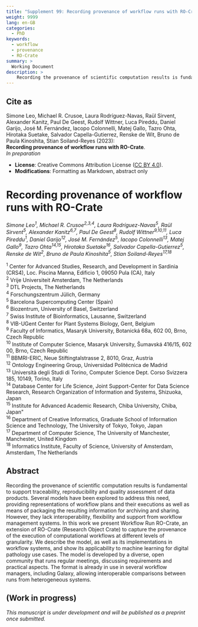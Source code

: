 ```yaml
---
title: "Supplement 99: Recording provenance of workflow runs with RO-Crate"
weight: 9999
lang: en-GB
categories:
  - PhD
keywords:
  - workflow
  - provenance
  - RO-Crate
summary: > 
  Working Document
description: > 
    Recording the provenance of scientific computation results is fundamental to support traceability, reproducibility and quality assessment of data products. Several models have been explored to address this need, providing representations of workflow plans and their executions as well as means of packaging the resulting information for archiving and sharing. However, they lack interoperability, flexibility and support from workflow management systems. In this work we present Workflow Run RO-Crate, an extension of RO-Crate (Research Object Crate) to capture the provenance of the execution of computational workflows at different levels of granularity. We describe the model, as well as its implementations in workflow systems, and show its applicability to machine learning for digital pathology use cases. The model is developed by a diverse, open community that runs regular meetings, discussing requirements and practical aspects. The format is already in use in several workflow managers, including Galaxy, allowing interoperable comparisons between runs from heterogeneous systems.
---
```


<h2>Cite as</h2>

Simone Leo, Michael R. Crusoe, Laura Rodríguez-Navas, Raül Sirvent, Alexander Kanitz, Paul De Geest, Rudolf Wittner, Luca Pireddu, Daniel Garijo, José M. Fernández, Iacopo Colonnelli, Matej Gallo, Tazro Ohta, Hirotaka Suetake, Salvador Capella-Gutierrez, Renske de Wit, Bruno de Paula Kinoshita, Stian Soiland-Reyes (2023):  
**Recording provenance of workflow runs with RO-Crate**.  
_In preparation_  

* **License**: Creative Commons Attribution License ([CC BY 4.0](https://spdx.org/licenses/CC-BY-4.0)). 
* **Modifications**: Formatting as Markdown, abstract only


# Recording provenance of workflow runs with RO-Crate

_Simone Leo<sup>1</sup>, Michael R. Crusoe<sup>2,3,4</sup>, Laura Rodríguez-Navas<sup>5</sup>, Raül Sirvent<sup>5</sup>, Alexander Kanitz<sup>6,7</sup>, Paul De Geest<sup>8</sup>, Rudolf Wittner<sup>9,10,11</sup>, Luca Pireddu<sup>1</sup>, Daniel Garijo<sup>12</sup>, José M. Fernández<sup>5</sup>, Iacopo Colonnelli<sup>13</sup>, Matej Gallo<sup>9</sup>, Tazro Ohta<sup>14,15</sup>, Hirotaka Suetake<sup>16</sup>, Salvador Capella-Gutierrez<sup>5</sup>, Renske de Wit<sup>2</sup>, Bruno de Paula Kinoshita<sup>5</sup>, Stian Soiland-Reyes<sup>17,18</sup>_

<div class="affiliations">

<sup>1</sup> Center for Advanced Studies, Research, and Development in Sardinia (CRS4), Loc. Piscina Manna, Edificio 1, 09050 Pula (CA), Italy\
<sup>2</sup> Vrije Universiteit Amsterdam, The Netherlands\
<sup>3</sup> DTL Projects, The Netherlands\
<sup>4</sup> Forschungszentrum Jülich, Germany\
<sup>5</sup> Barcelona Supercomputing Center (Spain)\
<sup>6</sup> Biozentrum, University of Basel, Switzerland\
<sup>7</sup> Swiss Institute of Bioinformatics, Lausanne, Switzerland\
<sup>8</sup> VIB-UGent Center for Plant Systems Biology, Gent, Belgium\
<sup>9</sup> Faculty of Informatics, Masaryk University, Botanická 68a, 602 00, Brno, Czech Republic\
<sup>10</sup> Institute of Computer Science, Masaryk University, Šumavská 416/15, 602 00, Brno, Czech Republic\
<sup>11</sup> BBMRI-ERIC, Neue Stiftingtalstrasse 2, 8010, Graz, Austria\
<sup>12</sup> Ontology Engineering Group, Universidad Politécnica de Madrid\
<sup>13</sup> Università degli Studi di Torino, Computer Science Dept. Corso Svizzera 185, 10149, Torino, Italy\
<sup>14</sup> Database Center for Life Science, Joint Support-Center for Data Science Research, Research Organization of Information and Systems, Shizuoka, Japan\
<sup>15</sup> Institute for Advanced Academic Research, Chiba University, Chiba, Japan"\
<sup>16</sup> Department of Creative Informatics, Graduate School of Information Science and Technology, The University of Tokyo, Tokyo, Japan\
<sup>17</sup> Department of Computer Science, The University of Manchester, Manchester, United Kingdom \
<sup>18</sup> Informatics Institute, Faculty of Science, University of Amsterdam, Amsterdam, The Netherlands

</div>



## Abstract

Recording the provenance of scientific computation results is fundamental to support traceability, reproducibility and quality assessment of data products. Several models have been explored to address this need, providing representations of workflow plans and their executions as well as means of packaging the resulting information for archiving and sharing. However, they lack interoperability, flexibility and support from workflow management systems. In this work we present Workflow Run RO-Crate, an extension of RO-Crate (Research Object Crate) to capture the provenance of the execution of computational workflows at different levels of granularity. We describe the model, as well as its implementations in workflow systems, and show its applicability to machine learning for digital pathology use cases. The model is developed by a diverse, open community that runs regular meetings, discussing requirements and practical aspects. The format is already in use in several workflow managers, including Galaxy, allowing interoperable comparisons between runs from heterogeneous systems.

## (Work in progress)

_This manuscript is under development and will be published as a preprint once submitted._

<!--

_The below is a snapshot as of 2023-08-03 from <https://docs.google.com/document/d/1rq22Vu_lmmRLkmnZivsKVdRidq4aoePs-l20gHFYpu0/edit>_.


## Introduction

A crucial part of scientific research is recording the provenance of its
outputs. The W3C PROV standard defines provenance as "a record that
describes the people, institutions, entities, and activities involved in
producing, influencing, or delivering a piece of data or a thing"
\[Moreau 2013\]. Provenance is instrumental to activities such as
traceability, reproducibility, accountability, and quality assessment
\[Herschel 2017\]. The constantly growing size and complexity of
scientific datasets and the analysis that is required to extract useful
information from them has made science increasingly dependent on
advanced automated processing techniques in order to get from
experimental data to final results \[Himanen 2019, Gauthier 2019,
Huntingford 2019\]. Consequently, a large part of the provenance
information for scientific outputs consists of descriptions of complex
computer-aided data processing steps.

In order to homogenise the collection and interchange of provenance
records, the W3C consortium proposed the PROV-O standard \[Lebo 2013\],
a machine-readable representation for provenance in the Web. PROV-O has
been widely extended for workflows, where provenance information is
collected in two main forms: prospective and retrospective \[Freire
2008\]. *Prospective provenance*, i.e. the execution plan, is
essentially the workflow itself: it includes a machine-readable
specification with the steps to perform and the data and software
dependencies to carry out a computation. *Retrospective provenance*
refers to what actually happened during an execution, i.e. what were the
values of the input parameters, which outputs were produced, which tools
were executed, how much time did the execution take, whether the
execution was successful or not, etc. Retrospective provenance can also
be represented at different levels of abstraction depending on available
computing resources, e.g. by the workflow execution becoming a single
activity which produces results, by specifying the individual execution
of each workflow step, or by going a step further and indicating how
each step is further divided into sub-processes when a workflow is
deployed in a cluster.

Different workflow systems have adopted and extended PROV to the
workflow domain \[Belhajjame 2013b, pegasus, Vistrails etc.\], in order
to ease the burden of provenance collection from tool developers to
workflow management systems (WMSs) \[Atkinson 2017\]. For example, \[REF
D-PROV, PROV-ONE, OPMW-PROV, P-Plan, additionals?\] propose alternate
representations of workflow plans and their respective executions,
taking into account the features of the workflow systems implementing
them (e.g., hierarchical representations, sub-processes, etc.). Other
data models like *wfprov* and *wfdesc* \[Belhajjame 2015\] go a step
further by considering not only the link between plans and executions,
but how to package everything as a Research Object \[Bechhofer 2013\] in
order to ease portability while keeping the context of a digital
experiment. However, while these data models address some workflow
provenance representation issues, they have two main limitations: first,
the extensions are not interoperable at lower levels of granularity, due
to different assumptions in workflow representation. second, they lack
support from state of the art workflow systems, which aim for more
lightweight representations.

These problems have been partially addressed by CWLProv \[Khan 2019\],
which represents the workflow enactment as ROs serialised according to
the BDBag approach \[Chard 2016\]. The resulting format is a folder
containing several data and metadata files \[Soiland-Reyes 2018\].
CWLProv also extends PROV with a representation of executed processes
(activities), their inputs and outputs (entities) and their executors
(agents), together with their Common Workflow Language specification
\[Crusoe 2022\], a standard workflow specification adopted by at least a
dozen different workflow systems
([[https://www.commonwl.org/implementations/]{.underline}](https://www.commonwl.org/implementations/)).
Although CWLProv includes a prospective provenance as a *plan* within
the PROV (based on the *wfdesc* model), this does not include tool
definitions or file formats. In order for CWLProv consumers to
reconstruct the full perspective for understanding the workflow, they
would also need to inspect the separate workflow definition in the
WMS\'s native language. Additionally, the CWLProv RO can include several
other BagIt metadata files and PROV serialisations conforming to
different formats, complicating its generation and consumption.
Moreover, CWLProv in practice records the details of all task executions
together with the intermediate data, requiring substantial support from
the WMS \[Soiland-Reyes 2022a\]. This approach, while appropriate for
workflow languages where the execution plan, including its distribution
among the various tasks, is well known in advance (such as CWL), can be
at odds with other systems where the execution is more dynamic,
depending on the verification of specific runtime conditions, such as
the size and distribution of the data (e.g., COMPSs \[Lordan 2014\]).
This makes the implementation of CWLProv challenging, as shown by the
fact that at the time of writing the format is supported only by cwltool
\[Amstutz 2023\]. Finally, being based on the PROV model, CWLProv is
highly focused on the interaction between agents, processes and related
entities, while support for contextual metadata (e.g., workflow authors)
is limited and stored in a separate manifest file.

RO-Crate \[Soiland-Reyes 2022a\] is a recent approach to packaging
research data together with their metadata extending Schema.org \[Guha
2015\], a popular vocabulary for describing resources on the Web. In its
simplest form, an RO-Crate is a directory structure that contains a
single JSON-LD metadata file at the top level. The metadata file
describes all entities stored in the RO-Crate as well as their
relationships; it is both machine-readable and human-readable. The
format is general enough to be able to describe any dataset, but can
also be made as specific as needed through the use of extensions called
*profiles*. At the same time, the broad set of types and properties from
Schema.org, complemented by a few additional terms from other
vocabularies, make the RO-Crate model capable of expressing a wide range
of contextual information that complements and enriches the core
information regulated by the profile. This might include, for instance,
the workflow authors and their affiliations, associated publications,
licensing information, related software, etc.

In this work, we present Workflow Run RO-Crate (WRROC), an extension of
RO-Crate for representing computational workflow provenance. Our
contributions are the following:

-   A collection of RO-Crate profiles to represent both the prospective
    > and the retrospective provenance of a computational workflow run
    > in a way that is machine-actionable, independent of the specific
    > workflow language or execution system, and including support for
    > rerunnability.

-   Implementations of the model in XX workflow systems.

-   A governance and sustainability environment to discuss extensions,
    > issues and new implementations for the proposed profiles, possible
    > thanks to the WRROC community.

To foster usability, the profiles are characterised by different levels
of detail, and the number of required items is kept to a minimum in
order to ease the implementation. This flexible approach increases the
model's adaptability to the diverse landscape of WMSs used in practice.
The base profile, in particular, is applicable to any kind of
computational process, not necessarily described in a formal workflow
language. We describe several current or planned implementations as well
as demonstrations of the profiles\' application to multiple use cases.

The rest of this paper is organised as follows: we first describe the
Workflow Run RO-Crate profiles; we then illustrate implementations and
usage examples; this is followed by a discussion and plans for future
work.


## The Workflow Run RO-Crate profiles

An RO-Crate profile is an extension of the base RO-Crate specification
that describes how to represent the entities and relationships that
appear in a specific domain or use case. An RO-Crate conforming to a
profile is not just machine-readable, but also actionable as a digital
object whose type is represented by the profile itself \[Soiland-Reyes
2022c\].

The Workflow Run RO-Crate profiles are the main outcome of the
activities of an open working group that includes workflow users and
developers, WMS users and developers, and researchers and software
engineers interested in workflow execution provenance and FAIR
approaches for data and software. As requirements were being defined, it
became apparent that one single profile would not have been sufficient
to cater for all possible usage scenarios. In particular, while some use
cases required a detailed description of all computations orchestrated
by the workflow, others were only concerned with a "black box"
representation of the workflow and its execution as a whole.
Additionally, some computations, while involving a data flow across
multiple applications, are executed without the aid of a WMS and thus
are not formally described in a standard workflow language. This led to
the development of three profiles: Process Run Crate
([[https://w3id.org/ro/wfrun/process/0.1]{.underline}](https://w3id.org/ro/wfrun/process/0.1))
\[Workflow Run RO-Crate working group 2023a\] to describe the execution
of one or more tools that contribute to a computation; Workflow Run
Crate
([[https://w3id.org/ro/wfrun/workflow/0.1]{.underline}](https://w3id.org/ro/wfrun/workflow/0.1))
\[Workflow Run RO-Crate working group 2023b\] to describe a computation
orchestrated by a predefined workflow; Provenance Run Crate
([[https://w3id.org/ro/wfrun/provenance/0.1]{.underline}](https://w3id.org/ro/wfrun/provenance/0.1))
\[Workflow Run RO-Crate working group 2023c\] to describe a workflow
computation including the internal details of individual step
executions.

In the rest of this section we describe each of the above profiles in
detail; we also highlight their synergy with a profile to reference
distributed provenance representations and briefly touch on an extension
focused on workflows that handle sensitive data. We use italics to
denote the types and properties used to describe entities and their
relationships: these are defined in the RO-Crate JSON-LD context
([[https://www.researchobject.org/ro-crate/1.1/context.jsonld]{.underline}](https://www.researchobject.org/ro-crate/1.1/context.jsonld)),
which is largely based on Schema.org.


### Process Run Crate

The Process Run Crate profile contains guidelines on describing the
execution of one or more software applications that contribute to the
same overall computation, but are not necessarily coordinated by a
top-level workflow or script. For instance, they could be executed
manually by a human agent, one after the other as intermediate datasets
become available.

Being the basis for all profiles in the WRROC collection, Process Run
Crate specifies how to describe the fundamental entities involved in a
computational run: a software application (represented by
*SoftwareApplication*, *SoftwareSourceCode* or *ComputationalWorkflow*
entities) and its execution (represented by a *CreateAction* entity),
with the latter linking to the former via the *instrument* property.
Other important properties of the *CreateAction* entity are *object*,
which links to the action\'s inputs, and *result*, which links to its
outputs. The time the execution started and ended can be provided,
respectively, via the *startTime* and *endTime* properties. The *Person*
or *Organization* entity that performed the action is referred to via
the *agent* property. Fig. \[process\_crate\_er\] shows the entities
used in Process Run Crate together with their relationships.

![](image1.png)

Fig. \[process\_crate\_er\]. Entity-Relationship diagram for Process Run
Crate. The central entity is the *CreateAction*, which represents the
execution of an application. It relates with the application itself via
*instrument*, with the entity that executed it via *agent* and with its
inputs and outputs via *object* and *result*, respectively.

Suppose a user called John Doe runs the "head" tool to extract the first
ten lines of an input file called lines.txt, storing the result in
another file called selection.txt. Then, the same user runs the "sort"
tool on selection.txt, storing the sorted output in a file called
sorted\_selection.txt. Fig. \[head\_sort\] contains a diagram of the two
actions and their relationships to the other entities involved. Note how
the actions are connected by the fact that the output of "Run Head" is
also the input of "Run Sort": they form an "implicit workflow", whose
steps have been executed manually rather than by a higher level software
tool.

![](image2.png)

Fig. \[head\_sort\]. Diagram of a simple "implicit workflow" where the
head and sort programs were run manually by a user. The executions are
connected by the fact that the file output by head was used as input for
sort. Such executions can be represented with Process Run Crate.

Process Run Crate extends the RO-Crate guidelines on representing
software used to create files with additional requirements and
conventions. This arrangement is typical of the RO-Crate approach, where
the base specification provides general recommendations to allow for
high flexibility, while profiles, being more concerned with the
representation of specific domains and machine actionability, provide
more detailed and structured definitions. Nevertheless, in order to be
broadly applicable, profiles also need to avoid the specification of too
many strict requirements, trying to strike a good trade-off between
flexibility and actionability. One of the implications of this approach
is that consumers need to code defensively, avoiding unwarranted
assumptions.

While an input or output parameter is usually a single file or
directory, some applications expect a "composite" dataset consisting of
multiple files and directories, which is treated as a single unit; this
happens, for instance, with some digital image formats where a single
image can be stored across multiple data and metadata files. The profile
specifies that such datasets should be represented by a *Collection*
entity linking to individual files and directories via the *hasPart*
property, and referencing the main part (if any) via the *mainEntity*
property. An example of such a dataset is discussed in the section on
the digital pathology use case in Section TODO. Some inputs (and, less
commonly, outputs), however, are not stored as files or directories, but
passed to the application (e.g., via a command line interface) as single
values of various types (e.g., a number or string). In this case, the
profile recommends a representation via *PropertyValue*.


### Workflow Run Crate

This profile combines Process Run Crate and Workflow RO-Crate
([[https://w3id.org/workflowhub/workflow-ro-crate/1.0]{.underline}](https://w3id.org/workflowhub/workflow-ro-crate/1.0))
to describe the execution of workflows -- i.e., high-level applications
that coordinate multiple tools and manage intermediate outputs in order
to produce the final results. Such workflows are typically written in a
special-purpose language, such as CWL or Snakemake
[\[3\]](https://paperpile.com/c/x29KEH/SBay), and run by one or more WMS
(e.g., StreamFlow [\[1\]](https://paperpile.com/c/x29KEH/T16q),
Galaxy[\[2\]](https://paperpile.com/c/x29KEH/XOXr)). Like in Process Run
Crate, the execution is described by a *CreateAction* that links to the
application via *instrument*, but in this case the application must be a
workflow, as prescribed by Workflow RO-Crate. More specifically,
Workflow RO-Crate states that the RO-Crate must contain a main workflow
typed as *File*, *SoftwareSourceCode* and *ComputationalWorkflow*. The
execution of the individual workflow steps, instead, is not represented:
that is left to the Provenance Run Crate profile.

The Workflow Run RO-Crate profile also contains recommendations on how
to represent the workflow\'s input and output parameters, based on the
Bioschemas \[Gray 2017\] ComputationalWorkflow profile
([[https://bioschemas.org/profiles/ComputationalWorkflow/1.0-RELEASE]{.underline}](https://bioschemas.org/profiles/ComputationalWorkflow/1.0-RELEASE))
(which, despite being part of Bioschemas, is not domain-specific). All
these elements are represented via the *FormalParameter* entity and are
referenced from the main workflow via the *input* and *output*
properties. While the entities referenced from *object* and *result* in
the *CreateAction* represent data entities and argument values that were
actually used in the workflow execution, the ones referenced from
*input* and *output* correspond to formal parameters, which acquire a
value when the workflow is run. In the profile, the relationship between
an actual value and the corresponding formal parameter is expressed
through the *exampleOfWork* property. For instance:

```json
{
    "@id": "#annotations",
    "@type": "FormalParameter",
    "additionalType": "File",
    "encodingFormat": "text/tab-separated-values",
    "valueRequired": "True",
    "name": "annotations"
},
{
    "@id": "final-annotations.tsv",
    "@type": "File",
    "contentSize": "14784",
    "exampleOfWork": {"@id": "#annotations"}
}
```

The derivation of Workflow Run Crate from Workflow RO-Crate makes
RO-Crates that conform to this profile compatible with the WorkflowHub
workflow registry \[Goble 2021\]. Thus, users of a WMS that implements
this profile (or Provenance Run Crate, which inherits it) are able to
register their workflows in WorkflowHub -- together with an execution
trace -- by simply running them and uploading the resulting RO-Crates.
Additionally, the inheritance mechanism allows to reuse the
specifications already developed for Workflow RO-Crate, which form part
of the guidelines on representing the prospective provenance.

Fig. \[workflow\_crate\_er\] shows the entities used in Workflow Run
Crate together with their relationships.

![](image3.png)

Fig. \[workflow\_crate\_er\]. Entity-Relationship diagram for Workflow
Run Crate. The main differences with Process Run Crate are the
representation of formal parameters and the fact that the application is
expected to be a workflow.



### Provenance Run Crate

The Provenance Run Crate profile extends Workflow Run Crate by adding
specifications on how to describe the internal details of the workflow
execution, including individual tool executions, intermediate outputs
and related parameters. Individual tool executions are represented by
additional *CreateAction* instances that refer to the tool itself via
*instrument* -- analogously to its use in Process Run Crate. The
workflow is required to refer to the tools it orchestrates through the
*hasPart* property, in line with recommendations from the Bioschemas
ComputationalWorkflow profile.

To represent the logical steps defined by the workflow, this profile
introduces the usage of *HowToStep* instances, which point to the
corresponding tools via the *workExample* property and are referenced
from the workflow via the *step* property; the execution of a step is
represented by a *ControlAction* pointing to the *HowToStep* via
*instrument* and to the *CreateAction* instance(s) that represent the
corresponding tool execution(s) via *object*. Note that a step execution
does not coincide with a tool execution: an example where this
distinction is apparent is when a step maps to multiple executions of
the same tool over a list of inputs (the \"scattering\" feature in CWL).

An RO-Crate following this profile can also represent the execution of
the WMS itself (e.g., cwltool, Nextflow \[Di Tommaso 2017\]) via
*OrganizeAction*, pointing to a representation of the WMS via
*instrument*, to the steps via *object* and to the workflow run via
*result*. The *object* attribute of the *OrganizeAction* can
additionally point to a configuration file containing a description of
the settings that affected the WMS\'s behaviour during the execution.

Fig. \[provenance\_crate\_er\] shows the various entities involved in
the representation of a workflow run via Provenance Run Crate together
with their relationships.

![](image4.png)

Fig. \[provenance\_crate\_er\]. Entity-Relationship diagram for
Provenance Run Crate. In addition to the workflow run, this profile
represents the execution of individual steps and their related tools.

This profile also includes specifications on how to describe connections
between parameters. Parameter connections -- a fundamental feature of
computational workflows -- describe (i) how tools take as input the
intermediate outputs generated by other tools and (ii) how
workflow-level parameters are mapped to tool-level parameters. For
instance, in the workflow pictured in Fig. \[revsort\], the output of
the *rev* step is used as one of the inputs for the *sorted* step.

![](image5.png)

Fig. \[revsort\]. Diagram of a simple workflow that reverses each line
of the input file and then sorts the resulting stream. The workflow
connects the output parameter of the "rev" tool to the input parameter
of the "sort" tool. Provenance Run Crate provides a formalism to
represent such connections.

A representation of parameter connections is particularly useful for
traceability, since it allows to document the inputs and tools on which
workflow outputs depend. However, the current RO-Crate context has no
suitable terms for the description of such relationships. This gap led
us to the development of a context extension through a dedicated
\"workflow-run\" namespace in ro-terms
([[https://github.com/ResearchObject/ro-terms]{.underline}](https://github.com/ResearchObject/ro-terms)).
The extension defines a new *ParameterConnection* type with
*sourceParameter* and *targetParameter* attributes that respectively map
to the source and target formal parameters, and a *connection* property
to link from the relevant step or workflow to the *ParameterConnection*
instances.

Provenance Run Crate is the profile that most closely matches the level
of detail provided by CWLProv, which extends W3C PROV. Table
\[rocrate\_prov\_mapping\] shows how the main entities and relationships
represented by Provenance Run Crate map to PROV constructs.

| W3C PROV                                | RO-Crate                                              |
| --------------------------------------- | ----------------------------------------------------- |
| *activity* (workflow/process execution) | *CreateAction*                                        |
| *agent* (WMS)                           | *OrganizeAction*                                      |
| *agent* -- *Person*                     | *Person*                                              |
| *agent* -- *Organization*               | *Organization*                                        |
| *agent* -- *SoftwareAgent*              | *SoftwareApplication*                                 |
| *entity* -- *Plan*                      | *ComputationalWorkflow*, *SoftwareApplication, HowTo* |
| *entity* (other)                        | *File*, *Dataset*, *PropertyValue*                    |
| *wasStartedBy*                          | *agent* and *startTime* on *CreateAction*             |
| *wasEndedBy*                            | *agent* and *endTime* on *CreateAction*               |
| *wasAssociatedWith*                     | *agent* and *instrument* on *CreateAction*            |
| *used*                                  | *object* on *CreateAction*                            |
| *wasGeneratedBy*                        | *result* on *CreateAction*                            |

Table \[rocrate\_prov\_mapping\]. Mapping between W3C PROV concepts and
their equivalents in Workflow Run RO-Crate.


### Synergy with the CPM RO-Crate profile

The Common Provenance Model (CPM) \[Wittner 2022\], an extension of the
W3C PROV model \[Moreau 2013\], is a recently developed provenance model
that enables the representation of distributed provenance. Distributed
provenance is created when an object involved in the research process,
either digital or physical (e.g., biological material), is exchanged
between organisations, so that each organisation can document only a
portion of the object's life cycle. Individual provenance components are
generated, stored, and managed individually by each organisation, and
are linked together in a *chain*. The CPM prescribes how to represent
such provenance, and how to enable its traversal and processing using a
common algorithm, independently from the type of object being described.
In addition, the CPM defines a notion of meta-provenance, which contains
metadata about the history of individual provenance components.

CPM RO-Crate
([[https://w3id.org/cpm/ro-crate]{.underline}](https://w3id.org/cpm/ro-crate))
is an RO-Crate profile that supports the identification of CPM-based
provenance and meta-provenance files within an RO-Crate, allowing to
pack data, metadata, and CPM-based provenance information together. An
RO-Crate generated according to the CPM-RO-Crate profile embeds parts of
the distributed provenance, which may be linked to the provenance of
precursors and successors of the packed data.

The CPM-RO-Crate profile synergises well with Process Run Crate, since
the former can add references to CPM-based provenance descriptions of
computational executions described with the latter, integrating them in
the distributed provenance. Since CPM-based provenance and
meta-provenance files are typically themselves produced by computations,
Process Run Crate allows to represent these along with the main
computations that produce the datasets being exchanged, providing the
full picture in a cohesive ensemble. An example of such an RO-Crate is
presented in section \[Process Run Crate and CPM RO-Crate\].


### Trusted Workflow Run Crate

The TRE-FX project
([[https://trefx.uk/]{.underline}](https://trefx.uk/)) has developed
*Trusted Workflow Run Crate*
([[https://w3id.org/trusted-wfrun-crate/0.3]{.underline}](https://w3id.org/trusted-wfrun-crate/0.3)),
a profile that extends the Workflow Run Crate profile for use in
*Trusted Research Environments* (TRE) to handle sensitive health data in
federated workflow execution across TREs in the UK following the Five
Safes Framework \[Desai et al 2016\].

In this scenario, a crate with a workflow run request references a
pre-approved workflow and project details for manual and automated
assessment according to the TRE's agreement policy for the sensitive
dataset.

The crate goes through multiple phases internal to the TRE, including
validation, sign-off, workflow execution and disclosure control. At this
stage the crate is also conforming to the Workflow Run Crate profile.
The final crate is then safe to be made public. This extension of
Workflow Run Crate documents and supports the human review process --
important for transparency on TRE data usage. TRE-FX is implementing
this profile using WfExS as the workflow execution backend.



## Implementations

Support for the Workflow Run RO-Crate profiles presented in this work
has been implemented in a number of systems, showing support from the
community and already demonstrating a degree of usability in practice.
In addition, software support for producing and consuming the profiles
is also provided by the runcrate \[Leo 2023a\] utility toolkit, which
also serves as a reference implementation. All these implementations are
described in the following subsections.


### Runcrate

Runcrate is a generic Workflow Run RO-Crate toolkit. It consists of a
Python package with a nested command line interface, providing a
straightforward path to integration in Python software and other
workflows. The runcrate toolkit includes functionality to convert
CWLProv ROs to RO-Crates conforming to the Provenance Run Crate profile
(*runcrate convert*), effectively providing an indirect implementation
of the format for cwltool. Indeed, the CWLProv model provided a basis
for the Provenance Run Crate profile, and the implementation of a
conversion tool in runcrate at times drove the improvement and extension
of the profile as new requirements or gaps in the old designs emerged.
Runcrate converts both the retrospective provenance part of the CWLProv
RO (the RDF graph of the workflow\'s execution) and the prospective
provenance part (the CWL files, including the workflow itself). Both
parts are thus converted into a single, workflow language-agnostic
metadata resource.

Another functionality offered by the runcrate package is a sample
consumer that reports on the various executions described in an input
RO-Crate, listing their starting and ending times, the values of the
various parameters, etc. This tool (*runcrate report*) demonstrates how
the provenance profiles presented in this work enable comparison of runs
interoperably across different workflow languages or different
implementations of the same language.

We also added a *run* subcommand to re-execute the computation described
by an input Workflow Run Crate or Provenance Run Crate where CWL was
used as a workflow language. It works by mapping the RO-Crate
description of input parameters and their values (the workflow's *input*
and the action's *object*) to the format expected by CWL, which is then
used to relaunch the workflow on the input data. This functionality
shows the ability of the profiles to support reproducibility, and was
used to successfully re-execute the digital pathology annotation
workflow described in the examples section. Of course, achieving a full
re-execution in the general case may not always be possible:
reproducibility is supported by the profiles, but also benefits from the
characteristics of the workflow language (which should provide a clear
formalism to map input items to their corresponding parameter slots) and
from cooperation on the part of the workflow's author, who can help
considerably by containerizing the environment required by each step and
providing the relevant annotations (and this, of course, must in turn be
allowed by the workflow language).

We performed a qualitative analysis of runcrate's *convert* mode, in
which we evaluated how the generated RO-Crates preserve the metadata
contained in the CWLProv ROs from which they are derived. For this
analysis, we followed the same approach as for an earlier evaluation of
CWLProv \[De Wit 2022\]. In summary, the analysis of CWLProv was based
on a taxonomy of provenance, which we derived from example use cases of
ROs associated with a real-life bioinformatics workflow. In this
qualitative analysis, we distinguished three levels of representation:
firstly, in RDF; secondly, in a structured, but CWL-specific document;
and finally, in an unstructured, non-machine-accessible format. From
this earlier analysis, we concluded that the CWLProv RDF representation
of the workflow runs was relatively sparse, even though much of the
provenance metadata was contained in CWL-specific documents, such as the
packed workflow and input parameter file.

In our analysis of runcrate, we compared the CWLProv RDF provenance
graph with the RO-Crate metadata file. Because runcrate only generates
RO-Crates *after* workflow execution, we only considered components that
in CWLProv were at least partially represented in structured format
(CWL-specific or RDF), and analyzed their presence in RDF in RO-Crate
(the packed CWL workflow is identical between CWLProv and RO-Crate).

The results of the analysis are summarised in Table \[analysis\_table\].
Overall, most of the information contained in CWLProv RDF is transferred
to the RO-Crate metadata. In addition, the representation of some
categories of metadata has improved, notably Workflow parameters (WF2),
which were insufficiently described in CWLProv RDF but defined with type
and format in RO-Crate. Moreover, the format of input files (D2), which
was absent in CWLProv RDF, is represented in RO-Crate. One aspect in
which RO-Crate RDF is sparser than CWLProv is computational environment
(T5): whereas in CWLProv names of container images were preserved
(ENV3), this information is not carried over to the RO-Crate metadata
file in the current runcrate version, as the representation of container
images in the profiles is under discussion. It should be noted, however,
that reproducibility is still supported by the presence of container
image information in the CWL workflow file included in the RO-Crate.

In conclusion, our analysis shows that runcrate preserves most
provenance metadata previously shown to be relevant in realistic RO use
case scenarios. The full results of the analysis can be found at
https://github.com/RenskeW/runcrate-analysis.

*\[analysis\_table\]: Summarised results of our qualitative analysis of
runcrate. We compared RO-Crates with the CWLProv ROs from which they
were generated. The analysis was based on a provenance taxonomy
reflecting relevant provenance metadata based on realistic use cases for
ROs associated with a real-life bioinformatics workflow. We only
considered provenance metadata which was already represented in CWLProv
RDF or CWL-specific documents (packed.cwl, primary-job.json, and
primary-output.json). Since packed.cwl is also included in RO-Crate, we
only considered how the metadata was represented in
ro-crate-metadata.json. p = partially represented, f = fully
represented. \* = missing or unstructured representation in CWLProv.*

| Type | Subtype                           | Name                       | CWL-specific | CWLProv RDF | RO-Crate RDF |
| ---- | --------------------------------- | -------------------------- | ------------ | ----------- | ------------ |
| T1   | SC1                               | Workflow design            | f            |             |              |
| SC2  | Entity annotations                | p                          |              |             |              |
| SC3  | Workflow execution annotations \* |                            |              |             |              |
| T2   | D1                                | Data identification        | p            |             |              |
| D2   | File characteristics              | p                          | p            | p           |              |
| D3   | Data access                       | p                          |              |             |              |
| D4   | Parameter mapping                 | f                          | f            | f           |              |
| T3   | SW1                               | Software identification    | p            |             |              |
| SW2  | Software documentation            | p                          |              |             |              |
| SW3  | Software access                   | p                          |              |             |              |
| T4   | WF1                               | Workflow software metadata | f            | p           | p            |
| WF2  | Workflow parameters               | f                          | p            | p           |              |
| WF3  | Workflow requirements             | f                          |              |             |              |
| T5   | ENV1                              | Software environment \*    |              |             |              |
| ENV2 | Hardware environment \*           |                            |              |             |              |
| ENV3 | Container image                   | p                          | p            |             |              |
| T6   | EX1                               | Execution timestamps       | f            | f           |              |
| EX2  | Consumed resources \*             |                            |              |             |              |
| EX3  | Workflow engine                   | p                          | f            |             |              |
| EX4  | Human agent                       | f                          | f            |             |              |

### Galaxy

The Galaxy project \[Jalili 2020\] provides a WMS with data management
functionalities as a multi-user platform, aiming to make computational
biology more accessible to research scientists that do not have computer
programming or systems administration experience. Galaxy's most
prominent features include: a collection of 7500+ integrated tools
([[https://galaxyproject.org/toolshed/]{.underline}](https://galaxyproject.org/toolshed/));
a web interface that allows the execution and definition of workflows
using the integrated tools; a network of dedicated (public) Galaxy
instances.

The export of workflow execution provenance data as Workflow Run Crates
has been added in Galaxy's 23.0 release. This feature provides a more
interoperable alternative to the basic export of Galaxy workflow
*invocations*: the workflow definition; a set of serialisations of the
invocation-related metadata in Galaxy native, json-formatted files; and
the input and output data files. This is achieved by extracting
provenance from Galaxy entities related to the workflow run, along with
associated metadata, converting them to RO-Crate metadata using the
ro-crate-py library \[De Geest 2022\]; by describing all files contained
in the basic invocation export within the RO-crate metadata; and finally
by making the Workflow Run Crate available for export to the user
through Galaxy's web interface and API.

We extract the prospective provenance contained in Galaxy's YAML-based
gxformat2
([[https://galaxyproject.github.io/gxformat2/v19\_09.html]{.underline}](https://galaxyproject.github.io/gxformat2/v19_09.html))
workflow definition, which includes details of the analysis pipeline
such as the graph of tools that need to be executed, and metadata about
the data types required. The retrospective provenance -- i.e., the
details of the executed workflow such as the inputs, outputs, parameter
values used -- is extracted from Galaxy's data model
([[https://docs.galaxyproject.org/en/master/lib/galaxy.model.html]{.underline}](https://docs.galaxyproject.org/en/master/lib/galaxy.model.html)),
which is not directly accessible to users in the context of a public
Galaxy server. All of this provenance information is then mapped to
RO-Crate metadata, including some Galaxy-specific data entities such as
dataset collections. An exemplary exported Galaxy Workflow Run Crate is
made available on Zenodo \[De Geest 2023\].

In practice, a user would take the following steps to obtain a Workflow
Run Crate from a Galaxy instance: 1) create or download a Galaxy
workflow definition (e.g.: from WorkflowHub) and import it in a Galaxy
instance, or create a workflow through the Galaxy GUI directly; 2)
execute the workflow, providing the required inputs; 3) after the
workflow has run successfully, the corresponding RO-Crate will be
available for export from the Workflow Invocations list.

Future work includes adding metadata detailing each step of the workflow
run to conform to the Provenance Run Crate profile; developing and/or
integrating RO-Crate more deeply with import and export of Galaxy
histories through the implementation of a profile; further developing
features to allow for user-guided import of RO-Crates as Galaxy
datasets, histories and workflows.

### COMPSs

COMPSs \[Lordan 2014\] is a task-based programming model that allows
users to transform a sequential application into a parallel one by
simply annotating some of its methods, thus making it efficient to
exploit the resources available (either distributed or in a cluster).
When a COMPSs application is executed, a corresponding workflow
describing the application's tasks and their data dependencies is
dynamically generated and used by the COMPSs runtime to orchestrate the
execution of the application in the infrastructure. As a WMS, COMPSs
stands out for its many advanced features that enable applications to
achieve fine-grained high efficiency in HPC systems, such as the ability
to exploit underlying parallelisation frameworks (i.e. MPI, OpenMP),
compilers (e.g. NUMBA), failure management, task grouping, and more.

Provenance recording for COMPSs workflows has been explored in previous
work \[Sirvent 2022\], where the Workflow RO-Crate profile was adopted
in the implementation of a very lightweight approach to document
provenance while avoiding the introduction of any significant run time
performance overheads. However, because of the dynamic nature of COMPSs
workflows, the Workflow Run Crate profile is better suited to represent
them, since the workflow is created when the application is executed
and, thus, a prior static workflow definition does not exist before that
moment. Due to this limitation, the workflow entity in the metadata file
references the entry point application run by COMPSs, and formal
parameters are not listed (note that listing them is not required by the
profile) because inputs and outputs (both for each task and the whole
workflow) are determined at runtime. Following the same lightweight
approach mentioned above, COMPSs is able to export provenance data with
a post-processing operation that can be triggered at any moment after
the application has finished. The RO-Crate generation post-process uses
information recorded by the runtime to detect and automatically add
metadata of any input or output data assets used by the workflow.

Implementing Workflow Run Crate support in COMPSs required particular
attention to some aspects. For instance, the generation of a unique id
for the *CreateAction* representing the workflow run, combining hostname
and queuing system job id for supercomputer executions, and using
generated UUIDs for distributed environments, to add as much as
information available from the run while ensuring the id is unique. In
the *CreateAction*, the *description* term includes system information,
as well as relevant environment variables that provide details on the
execution environment (e.g., node list, CPUs per node). Finally, a
reference to the system's monitoring tool (when available) is also
included in the *subjectOf* clause, where authorised users can see
detailed profiling of the corresponding job execution, as provided by
MareNostrum IV supercomputer
([[https://bsc.es/supportkc/docs/MareNostrum4/intro/]{.underline}](https://bsc.es/supportkc/docs/MareNostrum4/intro/)).

To showcase the COMPSs adoption of the Workflow Run Crate profile, we
provide as an example the execution of the BackTrackBB \[Poiata 2016\]
application in the MareNostrum IV supercomputer. BackTrackBB targets the
detection and location of seismic sources using the statistical
coherence of the wave field recorded by seismic networks and antennas.
The resulting RO-Crate \[Poiata 2023\] complies with the Workflow Run
Crate profile, and includes the application source files, a diagram of
the workflow's graph, application profiling and input and output files.

The implementation of provenance recording following Workflow Run Crate
has been fully integrated in the COMPSs runtime, and is available since
release 3.2 (May 2023).

### StreamFlow

The StreamFlow framework \[Colonnelli 2020\] is a container-native WMS
based on the CWL standard. It has been designed around two primary
principles: first, it allows the execution of tasks in multi-container
environments, supporting the concurrent execution of communicating tasks
in a multi-agent ecosystem; second, it relaxes the requirement of a
single shared data space, allowing for hybrid workflow executions on top
of multi-cloud, hybrid cloud/HPC, and federated infrastructures.
StreamFlow orchestrates hybrid workflows by combining a *workflow
description* (e.g., a CWL workflow description and a set of input
values) with one or more *deployment descriptions* -- i.e.
representations of the execution environments in terms of
infrastructure-as-code (e.g., Docker Compose files, HPC batch scripts,
and Helm charts). A streamflow.yml file -- the entry point of each
StreamFlow execution -- binds each workflow step with the set of most
suitable execution environments. At execution time, StreamFlow
automatically takes care of all the secondary aspects, like scheduling,
checkpointing, fault tolerance, and data movements.

StreamFlow stores provenance data in a proprietary format into a
persistent pluggable database (using sqlite3 as the default choice).
After a CWL workflow execution completes, users can generate an RO-Crate
through the streamflow prov \<workflow\_name\> command, which extracts
the provenance data stored in the database for one or more workflow
executions and converts it to an RO-Crate archive that is fully
compliant with the Provenance Run Crate Profile, including the details
of each task run by the WMS. The StreamFlow configuration and a
description of the hybrid execution environment are preserved by
directly including the streamflow.yml file into the generated archive.
Support for the format has been integrated into the main development
branch and will be included in release 0.2.0.

### WfExS

WfExS-backend
([[https://github.com/inab/WfExS-backend]{.underline}](https://github.com/inab/WfExS-backend))
is a FAIR workflow execution service that aims to address some of the
difficulties found in analysing sensitive data in a secure manner. The
WfExS-backend delegates the actual workflow execution to a specific
workflow manager (e.g., Nextflow or cwltool). WfExS-backend fetches and
materialises all the elements needed to run a workflow -- i.e. the
workflow itself, the WMS, the required software containers and the
inputs. Of note, the orchestrator can consume RO-Crates from WorkflowHub
to import workflows to be executed.

Support has been added to the WfExS-backend to export provenance data as
RO-Crates following the Workflow Run Crate profile, which has proven to
be a mechanism suitable to semantically describe digital objects in a
way that simplifies embedding key details involved in analysis
reproducibility and replicability.

The WfExS-backend records details relevant to the prospective provenance
when a workflow is prepared for execution, such as the public URIs used
to fetch input data and workflows, fingerprints, and metadata derived
from workflow files, container images and input files. WfExS-backend has
explicit commands to generate both prospective and retrospective
provenance RO-Crates. If a workflow is executed more than once in the
very same staged directory, run details from all the executions are
represented in the retrospective provenance RO-Crate. Future
developments will also add support for embedding URIs of output results
that have been published to a suitable repository(like Zenodo DOIs, for
instance).

### Sapporo

Sapporo \[Suetake 2022a\] is an implementation of the Workflow Execution
Service (WES) API specification. WES is a standard proposed by the
Global Alliance for Genomics and Health (GA4GH) for cloud-based data
analysis platforms that receive requests to execute workflows. Sapporo
supports the execution of several workflow types, including cwltool,
toil, and StreamFlow. Sapporo includes features specifically tailored to
bioinformatics applications, including the calculation of feature
statistics from specific types of outputs generated by workflow runs.
For example, the system calculates the mapping rate of DNA sequence
alignments from BAM format files. To describe the feature values,
Sapporo uses the Workflow Run Crate profile extended with additional RO
terms to represent these biological features.

Further, the Tonkaz companion command line software has integrated
functionality to compare Run Crates generated by Sapporo to measure the
reproducibility of the workflow outputs \[Suetake 2022b\]. Developers
can use this unique feature to build a CI/CD platform for their
workflows to ensure that changes to the product do not produce an
unexpected result. Workflow users can also use this feature to verify
the results from the same workflow deployed in different environments.

While Sapporo supports Workflow Run Crate, since WES is a WMS wrapper,
it embeds the information in the files passed by the WES request to
record the provenance of execution rather than using the actual workflow
parameters meant for the wrapped WMS. Therefore, the representation of
inputs and output in the RO-Crate generated by Sapporo reflects the
layout of WES implementations, rather than that of a specific WMS.

### Autosubmit

Autosubmit \[Manubens-Gil 2016\] is an open source lightweight workflow
manager and meta-scheduler created in 2011 for use in climate research
to configure and run scientific experiments. It supports scheduling jobs
via SSH to Slurm, PBS and other remote batch servers used in HPC.

The "archive" feature was added in Autosubmit 3.1.0, released in 2015.
This feature archives the experiment directory and all its contents into
a ZIP file, which can be used later to access the provenance data or to
execute the Autosubmit experiment again. Even though the data in the ZIP
file includes prospective provenance and retrospective provenance, it
contains no structure, and users have no way to tell which is which from
just looking at the ZIP file and its contents.

Recent releases of Autosubmit 4 include an updated YAML configuration
management system that allows users to combine multiple YAML files into
a single unified configuration file. While this gave users flexibility,
it also increased the complexity to track the configuration changes and
to relate these to the provenance data.

Another feature added in Autosubmit 4 was the option to use only the
experiment manager features of Autosubmit, delegating the workflow
execution to a different backend workflow engine, like ecFlow \[Bahra
2011\], Cylc \[Oliver 2023\], or a CWL runner.

In order to give users a more structured way to archive provenance,
which includes the complete experiment configuration and the parameters
used to generate the unified experiment configuration, and also to allow
interoperability between workflow managers, the archive feature received
a new flag to generate Workflow Run RO-Crates instead of plain ZIP
files.

The prospective provenance data is extracted from the Autosubmit
experiment configuration. This includes the multiple YAML files, and the
unified YAML configuration, as well as the parameters used to preprocess
each file --- preprocessing replaces placeholders in script templates
with values from the experiment configuration. The retrospective
provenance data is included with the RO-Crate archive and includes logs
and other traces produced by the experiment workflow. Both prospective
and retrospective provenance data are included in the final RO-Crate
JSON-LD metadata file.

As one of the most recent implementations, much of the code added in
Autosubmit 4 for RO-Crates was adapted from existing implementations
like COMPSs and StreamFlow. ro-crate-py \[De Geest 2022\] was used for
the heavy lifting work of creating the RO-Crate archive in Python, and
adding information for the JSON-LD metadata.

The main challenges for adopting RO-Crate in Autosubmit were
incorporating Autosubmit's "Project" feature, and the lack of validation
tools and of documentation and examples on how to use the standard with
*coarse-grained* workflow management systems (as described in \[Goble
2020\]) that do not track inputs and outputs, which is the case of
Autosubmit --- as well as Cylc and ecFlow.

A Project in Autosubmit is an abstract concept that has a type and a
location. The type can be Git, Subversion, or Local. For each type the
location represents the URL of a code repository, or a directory on a
workstation or HPC file system used to copy the Project and its template
scripts (written in Shell, R, or Python) and any other files (input data
for a model, extra configuration files, binaries, etc.). The workflows
in Autosubmit have tasks with dependencies to other tasks, and each of
these tasks execute one of these template scripts. The RO-Crate archive
generated by Autosubmit includes only the project type and location, and
not the complete Project. This means users have the provenance of the
Project, but only those with the correct permissions can access it (this
is important since many applications run with Autosubmit can not be
publicly shared without consent).

Validation tools for RO-Crate archives are still under development, and
while there is a community-based review process to help and guide new
implementations, a tool that others can use as code is written will
contribute to a more agile development.

After working with the RO-Crate community on these issues, the
Autosubmit team adopted a mixed approach where Autosubmit initialises
the JSON-LD metadata from its configuration and local trace files, and
the user is responsible for providing a partial JSON-LD metadata object
in the Autosubmit YAML configuration. A pull request was created to
ro-crate-py to allow the RO-Crate JSON-LD metadata to be patched by
these partial JSON-LD metadata objects.

This way, users are able to provide the missing information from the
Autosubmit configuration model, like licence, authors, inputs, outputs,
formal parameters, and more. And by modifying ro-crate-py, future
implementers of RO-Crate that have a similar workflow configuration as
Autosubmit should be able to re-use it, while also using COMPSs,
StreamFlow, Autosubmit, and other implementations as reference.

A workflow was created using an example Autosubmit Project \[Kinoshita
2023\] designed using UFZ's mHM (mesoscale Hydrological Model)
\[Samaniego 2010\]\[Kumar 2013\] to validate the RO-Crate produced by
Autosubmit.


## Exemplary Use Cases

We evaluate our proposed format on two exemplary use cases, which are
similar in terms of application domain -- machine learning-aided tumour
detection in human prostate images -- but quite different in the way
computations are executed and provenance is represented: in the first,
the analysis is conducted by means of a CWL workflow and the outcome is
represented with Provenance Run Crate; in the second, a combination of
Process Run Crate and CPM RO-Crate is used to represent a sequence of
computations linked to their corresponding CPM provenance information.

### Provenance Run Crate for Digital Pathology

We present a use case that demonstrates the effectiveness of Provenance
Run Crate at recording provenance data in the context of digital
pathology. More specifically, we demonstrate the generation of RO-Crates
to save provenance data associated with the computational annotation of
magnified prostate tissue areas and cancer subregions using deep
learning models \[Del Rio 2022\]. The image annotation process is
implemented in a CWL workflow consisting of three steps, each executing
inference on an image using a deep learning model: inference of a
low-resolution tissue mask to select areas for further processing;
high-resolution tissue inference on areas identified in the previous
step to refine borders; high-resolution cancer identification on areas
identified in the first step. The two tissue inference steps run the
same tool, but set different values for the parameter that controls the
magnification level. The workflow is integrated in the CRS4 Digital
Pathology Platform
([[https://github.com/crs4/DigitalPathologyPlatform]{.underline}](https://github.com/crs4/DigitalPathologyPlatform)),
a web-based platform to support clinical studies involving the
examination and/or the annotation of digital pathology images.

Using the same exemplary workflow, we implemented provenance recording
on two different execution platforms. In the first case, the workflow
was executed with the StreamFlow WMS, for which the Provenance Run Crate
implementation is discussed in Section XXX. In the second case, we
executed the CWL workflow with cwltool and converted the resulting
CWLProv RO to a Provenance Run Crate with the runcrate tool (see Section
XXX).

The RO-Crates obtained in the two cases \[Colonnelli 2023, Leo 2023b\]
are very similar to each other, differing only in a few details: for
instance, \[Colonnelli 2023\] includes the StreamFlow configuration file
and has separate files for the workflow and the two tools, while \[Leo
2023b\] has the workflow and the tools stored in a single file (CWL\'s
\"packed\" format). Apart from these minor differences, the description
of the computation is essentially the same. Four actions are
represented: the workflow itself, the two executions of the tissue
extraction tool and the execution of the tumour classification tool.
Each action is linked to the corresponding workflow or tool via the
*instrument* property, and its starting and ending time are recorded;
for each action, input and output slots are referenced by the workflow,
while the corresponding values are referenced by the action itself. The
data entities and *PropertyValue* instances corresponding to the input
and output values link to the corresponding parameter slots via the
*exampleOfWork* property, providing information on the values taken by
the parameters. Listing \[ml\_pipeline\_streamflow\_report\] shows the
output of the *runcrate report* command for the StreamFlow RO-Crate.

```yaml
action: #30a65cba-1b75-47dc-ad47-1d33819cf156
  instrument: predictions.cwl (['SoftwareSourceCode', 'ComputationalWorkflow', 'HowTo', 'File'])
  started: 2023-05-09T05:10:53.937305+00:00
  ended: 2023-05-09T05:11:07.521396+00:00
  inputs:
    #af0253d688f3409a2c6d24bf6b35df7c4e271292 <- predictions.cwl#slide
    tissue_low <- predictions.cwl#tissue-low-label
    9 <- predictions.cwl#tissue-low-level
    tissue_low>0.9 <- predictions.cwl#tissue-high-filter
    tissue_high <- predictions.cwl#tissue-high-label
    4 <- predictions.cwl#tissue-high-level
    tissue_low>0.99 <- predictions.cwl#tumor-filter
    tumor <- predictions.cwl#tumor-label
    1 <- predictions.cwl#tumor-level
  outputs:
    06133ec5f8973ec3cc5281e5df56421c3228c221 <- predictions.cwl#tissue
    4fd6110ee3c544182027f82ffe84b5ae7db5fb81 <- predictions.cwl#tumor

action: #457c80d0-75e8-46d6-bada-b3fe82ea0ef1
  step: predictions.cwl#extract-tissue-low
  instrument: extract_tissue.cwl (['SoftwareApplication', 'File'])
  started: 2023-05-09T05:10:55.236742+00:00
  ended: 2023-05-09T05:10:55.910025+00:00
  inputs:
    tissue_low <- extract_tissue.cwl#label
    9 <- extract_tissue.cwl#level
    #af0253d688f3409a2c6d24bf6b35df7c4e271292 <- extract_tissue.cwl#src
  outputs:
    6b15de40dd0ee3234062d0f261c77575a60de0f2 <- extract_tissue.cwl#tissue

action: #d09a8355-1a14-4ea4-b00b-122e010e5cc9
  step: predictions.cwl#extract-tissue-high
  instrument: extract_tissue.cwl (['SoftwareApplication', 'File'])
  started: 2023-05-09T05:10:58.417760+00:00
  ended: 2023-05-09T05:11:03.153912+00:00
  inputs:
    tissue_low>0.9 <- extract_tissue.cwl#filter
    6b15de40dd0ee3234062d0f261c77575a60de0f2 <- extract_tissue.cwl#filter_slide
    tissue_high <- extract_tissue.cwl#label
    4 <- extract_tissue.cwl#level
    #af0253d688f3409a2c6d24bf6b35df7c4e271292 <- extract_tissue.cwl#src
  outputs:
    06133ec5f8973ec3cc5281e5df56421c3228c221 <- extract_tissue.cwl#tissue

action: #ae2163a8-1a2a-4d78-9c81-caad76a72e47
  step: predictions.cwl#classify-tumor
  instrument: classify_tumor.cwl (['SoftwareApplication', 'File'])
  started: 2023-05-09T05:10:58.420654+00:00
  ended: 2023-05-09T05:11:06.708344+00:00
  inputs:
    tissue_low>0.99 <- classify_tumor.cwl#filter
    6b15de40dd0ee3234062d0f261c77575a60de0f2 <- classify_tumor.cwl#filter_slide
    tumor <- classify_tumor.cwl#label
    1 <- classify_tumor.cwl#level
    #af0253d688f3409a2c6d24bf6b35df7c4e271292 <- classify_tumor.cwl#src
  outputs:
    4fd6110ee3c544182027f82ffe84b5ae7db5fb81 <- classify_tumor.cwl#tumor
```


\[ml\_pipeline\_streamflow\_report\]

The *exampleOfWork* link between input / output values and parameter
slots is used by *runcrate run* to reconstruct the CWL input parameters
document needed to rerun the computation. The *alternateName* property,
which records the original name (i.e., at the time the computation was
run) of data entities, is also crucial for reproducibility in this case:
both StreamFlow and CWLProv, to avoid clashes, record input and output
files and directories using their SHA1 checksum as their names; this
particular workflow, however, expects the input dataset to be in the
MIRAX
([[https://openslide.org/formats/mirax/]{.underline}](https://openslide.org/formats/mirax/))
format, where the \"main\" file taken as an input parameter by the
processing application must be accompanied by a directory in the same
location with the same name apart from the extension. The runcrate tool
uses the *alternateName* to rename the input dataset as required, so
that the expected pattern can be picked up by the workflow during the
re-execution.

Thanks to the fact that both RO-Crates were generated following the best
practices to support reproducibility mentioned in the profiles, we were
able to re-execute both computations with the runcrate tool. This was
also made possible, however, by the inclusion of the information on
which container images to use for each tool in the CWL workflow.
Overall, this shows how reproducibility is a hard-to-achieve goal that
can only be supported, but not ensured, by the profiles, since it also
depends on factors like the characteristics of the computation, the
choice of workflow language and whether best practices such as
containerization are followed.

Interestingly, this use case highlighted the need to add specifications
on how to represent multi-file datasets as described in Sec. \[Workflow
Run ROC :: Process Run Crate\]. In the MIRAX format, in fact, the
\"main\" file must be accompanied by a directory in the same location
containing additional files with a specific structure.

### Process Run Crate and CPM RO-Crate for cancer detection

This section presents an RO-Crate created to describe an execution of a
computational pipeline that trains AI models to detect the presence of
carcinoma cells in high-resolution digital images of magnified human
prostate tissue. The pipeline consists of three main computational
steps: a preprocessing step that splits input images into small patches
and divides them into a training and a testing set; a training step that
trains the model to recognize the presence of carcinoma cells in the
images; an evaluation step that measures the accuracy of the trained
model on the testing set.

In addition to the pipeline steps, the RO-Crate describes additional
computations related to the generation of the CPM provenance and
meta-provenance files. All computations are described according to the
Process Run Crate profile, while the CPM files are referenced according
to the CPM RO-Crate profile (see Sec. \[Synergy with other profiles: CPM
RO-Crate\]). Also represented via Process Run Crate are: the input
dataset; the results of the pipeline execution; the scripts that
implement the pipeline; the log files generated by the scripts; a script
that converts the logs into the CPM files. This allowed to describe all
involved elements as a single aggregate, with entities and their
relationships represented according to the RO-Crate model. The RO-Crate
discussed here is available from Zenodo \[Wittner 2023\].

The CPM files complement the RO-Crate with internal details about the
pipeline execution, such as how the input dataset was split into
training and testing sets, or detailed information about each training
iteration of the AI model. For instance, the entity
ns\_training:modelIter2 present in the ns\_training:bundle\_training
bundle represents a checkpoint of the AI model after the second training
iteration. The entity's attributes contain paths to the respective model
stored as a file. The entity is related to the respective training
iteration activity ns\_training:trainIter1, which contains the iteration
parameters represented as an attribute list. In addition, the CPM
generally provides means to link the input dataset provenance to the
provenance of its precursors -- human prostate tissues and biological
samples the tissues were derived from; this is not included in the
example because we used a publicly available input database for which
provenance of the precursors was not available. However, the linking
mechanism for provenance precursors is exactly the same as between the
bundles for the AI pipeline parts. While the RO-Crate is focused on the
execution of the pipeline, the provenance included in the CPM files
intends to be interlinked with provenance of the precursors or
successors, providing means to traverse the whole provenance chain. As a
result, combining the CPM and RO-Crate enables the lookup of research
artefacts related to the computation across heterogeneous organisations
using the underlying provenance chain.



## Discussion

Explain why our approach is filling the gaps we detected in the intro +
related work. Also, why is this effort beneficial

1\. Comparison across wf systems. Now it's possible, before it was more
difficult because each wf system had their own PROV implementation

2\. Wht makes WRROC different: growing ecosystem; semantic, mostly
agnostic description of the involved datasets and provenance, ... →
Careful, because this is what PROV allows.

3\. Maybe add having schema.org extended makes this directly searchable
in the web, aligned with the FAIR principles.

4\. Having everything as a RO-Crate makes it possible to capture the
context of the workflow, and not only the trace standalone.

5.  RO-Crate + Workflow-specific ROC Community support/adoption

6.  Competency questions


The RO-Crate profiles presented here provide a framework to describe the
execution of a computational workflow together with contextual
information about the workflow itself and related entities. The profiles
are flexible, allowing to tailor the description to a broad variety of
use cases, and agnostic with respect to the WMS used. This, together
with the fact that prospective and retrospective provenance are recorded
under the same metadata model, facilitates implementations by multiple
workflow systems -- several of which have already been developed and are
described here -- allowing to perform comparisons between runs across
heterogeneous systems. Additionally, having everything described
according to the RO-Crate model allows to capture the context of the
workflow (e.g. authors, related publications) rather than the trace
alone. Being based on RO-Crate, the profiles and their implementations
are part of a growing ecosystem of tools and services
([[https://www.researchobject.org/ro-crate/in-use/]{.underline}](https://www.researchobject.org/ro-crate/in-use/)).
In particular, the Workflow Run Crate and Provenance Run Crate profiles
are compatible with the WorkflowHub FAIR workflow registry, allowing
workflow runs created with those profiles to be registered and easily
found and shared.

In the introduction, we have provided background on computational
provenance representation, focusing on CWLProv as the present work is,
in part, an effort to overcome its limitations. A project that uses
Bagit-serialized ROs similar to those used by CWLProv is Whole Tale
\[Chard 2019\], a web platform with a focus on the narrative around
scientific studies and their reproducibility, where the serialized ROs
are used to export data and metadata from the platform. In contrast, our
work is primarily focused on the RO-Crate profiles and their ability to
capture the provenance of computational workflow execution.

The Workflow Run RO-Crate profiles, the associated tooling, the
implementations and the examples are developed by a community that runs
regular virtual meetings (every two weeks at the time of writing) and
coordinates on Slack and the RO-Crate mailing list. The WRROC community
brings together members of the RO-Crate community \[Soiland-Reyes
2022a\], WMS users and developers, Workflow users and developers, GA4GH
\[5\] Cloud developers and provenance model authors, and is open to
anyone who is interested in the representation of workflow provenance.
The inclusion of WMS developers and workflow users was key to keeping
the specifications flexible, easy to implement and grounded on real use
cases, while the diversity of the stakeholders allowed to keep a
plurality of viewpoints while driving the model's development forward.

One of the first community efforts was to compile a list of requirements
in the form of competency questions
([[https://www.researchobject.org/workflow-run-crate/requirements]{.underline}](https://www.researchobject.org/workflow-run-crate/requirements))
to be addressed by the model. Each requirement is backed up by a
rationale and linked to a GitHub issue to drive the discussion forward;
when a requirement is addressed, related changes are integrated into the
profiles and the relevant issue is closed. Many of the original issues
are now closed, and the profiles had two releases.

One of the main benefits of this development process is that the format
is already in use, with several implementations already available.

## Conclusion

We presented Workflow Run RO-Crate, a collection of RO-Crate profiles to
represent the provenance of the execution of computational workflows. We
described the profiles and their implementations, shown how they apply
to real use cases and described the community behind their development
process. Workflow Run RO-Crate is already in use in several WMSs,
including Galaxy, and its flexibility facilitates its implementation in
more systems, allowing interoperability between workflow run
descriptions.

## Future Work

As discussed above, Workflow Run RO-Crate is an ongoing project driven
by an open community. A natural consequence of this is that the profiles
are not static entities, but keep being updated to cater for new
requirements and use cases. In-progress features are normally tracked in
the GitHub repository issues section
([[https://github.com/ResearchObject/workflow-run-crate/issues]{.underline}](https://github.com/ResearchObject/workflow-run-crate/issues)).
Things under discussion include a representation of the execution
environment through a description of container images and recording
resource usage. The runcrate toolkit is planned to be expanded both to
better support the current features and to include new ones that may
arise.

### Direct implementation in cwltool


### Cloud execution of Workflow Run Crates

The Global Alliance for Genomics and Health (GA4GH)
[\[5\]](https://paperpile.com/c/x29KEH/Czg8), an international nonprofit
organisation that aims to set and promote community-developed standards
and policies for the sharing and processing of genome-scale data,
defines a number of Cloud API standards that are designed to
cooperatively enable federated data sharing and processing use cases in
on-premise, hybrid and multi-cloud environments. Among them are the
Workflow Execution Service (WES) specification, which (as described
above in the Sapporo use case) enables WMS-agnostic interpretation of
workflows and scheduling of task execution, and the Task Execution
Service (TES) specification, which enables the execution of individual,
atomic, containerized tasks in a compute backend-independent manner.
Despite these API standards originating from use cases of the life
sciences and health care sector, their application is in no way limited
to these domains.

Of note, there exists some conceptual equivalence between the TES and
WES API standards on the one hand, and the RO-Crate profiles described
in this paper on the other. They do, however, serve different purposes:
While the RO-Crate profiles encourage rich metadata annotation and
comprehensive provenance tracking, the TES and WES API standards --
roughly the equivalents of Process and Workflow Run Crates, respectively
-- place their focus on the actual execution of tasks/processes and
workflows in cloud environments, by identifying a minimum set of common
parameters necessary to provide abstraction over different WMSs and
compute backends.

We are planning to undertake an in-depth analysis of the degree of
interoperability between these two sets of standards and liaise with the
GA4GH Cloud community to align schemas where necessary. We will then
build an interconversion library that attempts to (1) construct WES
workflow and TES task run requests from RO-Crates containing Provenance,
Workflow or Process Run requests and therefore allow their easy
(re)execution on any GA4GH Cloud API-powered infrastructure, and (2)
bundle information from the WES and TES (as well as other GA4GH Cloud
API resources, where available) to create or extend RO-Crates with
standards-compliant Process, Workflow or even Provenance RO-Crates.

## Acknowledgments

* Sardinian Regional Government through the XData Project
* EJP-RD, European Joint Programme on Rare Diseases(SC1-BHC-04-2018 Rare Disease European Joint Programme Cofund)
* Spanish Government (contract PID2019-107255GB)
* MCIN/AEI/10.13039/501100011033 (CEX2021- 001148-S)
* Generalitat de Catalunya (contract 2021-SGR-00412)
* European High-Performance Computing Joint Undertaking (JU) (No 955558) 
* EU NextGenerationEU/PRTR (project eFlows4HPC).
* ELIXIR Platform Task 2022-2023 funding for Task "Container Orchestration"
* Life Science Database Integration Project, NBDC of Japan Science and Technology Agency
* JSPS KAKENHI (Grant Number 20J22439)
* European Commission Horizon 2020 H2020-INFRAEDI-02-2018 823830 (BioExcel-2)
* European Commission Horizon 2020 H2020-INFRAEOSC-2018-2 824087 (EOSC-Life) 
* European Commission Horizon Europe HORIZON-INFRA-2021-EMERGENCY-01 101046203 (BY-COVID)
* European Commission Horizon Europe HORIZON-INFRA-2021-EOSC-01 101057388 (EuroScienceGateway)
* European Commission Horizon Europe HORIZON-INFRA-2021-EOSC-01-05 101057344 (FAIR-IMPACT)
* UK Research and Innovation (UKRI) under the UK government’s Horizon Europe funding guarantee grant number 10038963 (EuroScienceGateway)
* UK Research and Innovation (UKRI) under the UK government’s Horizon Europe funding guarantee grant number 10038992 (FAIR-IMPACT)

The authors would like to thank all participants to the Workflow Run
RO-Crate working group meetings for the fruitful discussions and
valuable feedback.


## References

\[Amstutz 2023\] Peter Amstutz, Michael R. Crusoe, Farah Zaib Khan,
Stian Soiland-Reyes, Manvendra Singh, Kapil kumar, John Chilton, Thomas
Hickman, boysha, Tomoya Tanjo, Rupert Nash, Kevin Hannon, ash, Michael
Kotliar, Brad Chapman, Andrey Kartashov, Guillermo Carrasco, Dan Leehr,
Nebojsa Tijanic, Joshua C. Randall, Miguel Boland, bogdang989, Chuck
McCallum, Hervé Ménager, Pau Ruiz Safont, Bruno P. Kinoshita, Denis
Yuen, Gijs Molenaar (2023):\
**common-workflow-language/cwltool: 3.1.20230127121939.**\
[[https://doi.org/10.5281/zenodo.7575947]{.underline}](https://doi.org/10.5281/zenodo.7575947)

\[Atkinson 2017\] Malcolm Atkinson, Sandra Gesing, Johan Montagnat, Ian
Taylor (2017): **Scientific workflows: Past, present and future**.
Future Generation Computer Systems 75:216-227.
[[https://doi.org/10.1016/j.future.2017.05.041]{.underline}](https://doi.org/10.1016/j.future.2017.05.041)

\[Bechhofer 2013\] Sean Bechhofer, Iain Buchan, David De Roure, Paolo
Missier, John Ainsworth, Jiten Bhagat, Philip Couch, Don Cruickshank,
Mark Delderfield, Ian Dunlop, Matthew Gamble, Danius Michaelides, Stuart
Owen, David Newman, Shoaib Sufi, Carole Goble (2013):\
**Why linked data is not enough for scientists.**\
Future Generation Computer Systems **29**(2):599-611\
[[https://doi.org/10.1016/j.future.2011.08.004]{.underline}](https://doi.org/10.1016/j.future.2011.08.004)

\[Belhajjame 2013\] Khalid Belhajjame, Jun Zhao, Daniel Garijo, Aleix
Garrido, Stian Soiland-Reyes, Pinar Alper, Oscar Corcho (2013):\
**A workflow PROV-corpus based on Taverna and Wings**.\
*Proceedings of the Joint EDBT/ICDT 2013 Workshops\
*[[https://doi.org/10.1145/2457317.2457376]{.underline}](https://doi.org/10.1145/2457317.2457376)

\[Belhajjame 2015\] Khalid Belhajjame, Jun Zhao, Daniel Garijo, Matthew
Gamble, Kristina Hettne, Raul Palma, Eleni Mina, Oscar Corcho, José
Manuel Gómez-Pérez, Sean Bechhofer, Graham Klyne, Carole Goble (2015):\
**Using a suite of ontologies for preserving workflow-centric research
objects**.\
*Web Semantics: Science, Services and Agents on the World Wide Web*
**32\
**[[https://doi.org/10.1016/j.websem.2015.01.003]{.underline}](https://doi.org/10.1016/j.websem.2015.01.003)

\[Chard 2016\] Kyle Chard et al. (2016)\
**I\'ll take that to go: Big data bags and minimal identifiers for
exchange of large, complex datasets.**\
2016 IEEE International Conference on Big Data (Big Data), pp. 319-328\
[[https://doi.org/10.1109/BigData.2016.7840618]{.underline}](https://doi.org/10.1109/BigData.2016.7840618)

\[Chard 2019\] Kyle Chard, Niall Gaffney, Matthew B. Jones, Kacper
Kowalik, Bertram Ludäscher, Timothy McPhillips, Jarek Nabrzyski,
Victoria Stodden, Ian Taylor, Thomas Thelen, Matthew J. Turk, Craig
Willis (2019):\
**Application of BagIt-Serialized Research Object Bundles for Packaging
and Re-Execution of Computational Analyses**.\
*2019 15th International Conference on eScience (eScience)\
*[[https://doi.org/10.1109/eScience.2019.00068]{.underline}](https://doi.org/10.1109/eScience.2019.00068)

\[Colonnelli 2020\] Iacopo Colonnelli, Barbara Cantalupo, Ivan Merelli,
Marco Aldinucci, **StreamFlow: cross-breeding Cloud with HPC**, in IEEE
Transactions on Emerging Topics in Computing, vol. 9, iss. 4, p.
1723--1737, 221,
[[https://doi.org/10.1109/TETC.2020.3019202]{.underline}](https://doi.org/10.1109/TETC.2020.3019202)

\[Colonnelli 2023\] Colonnelli, Iacopo (2023):\
**StreamFlow run of digital pathology tissue/tumor prediction
workflow**.\
Zenodo.\
[[https://doi.org/10.5281/zenodo.7911905]{.underline}](https://doi.org/10.5281/zenodo.7911905)

\[Crusoe 2022\] Michael R. Crusoe, Sanne Abeln, Alexandru Iosup, Peter
Amstutz, John Chilton, Nebojša Tijanić, Hervé Ménager, Stian
Soiland-Reyes, Bogdan Gavrilović, Carole Goble, The CWL Community
(2022):\
**Methods Included: Standardizing Computational Reuse and Portability
with the Common Workflow Language**.\
*Communications of the ACM* **65**(6)\
[[https://doi.org/10.1145/3486897]{.underline}](https://doi.org/10.1145/3486897)

\[De Geest 2023\] Paul De Geest (2023):\
**Run of an example Galaxy collection workflow**.\
Zenodo.\
[[https://doi.org/10.5281/zenodo.7785861]{.underline}](https://doi.org/10.5281/zenodo.7785861)

\[Del Rio 2022\] Del Rio, M. et al. (2022). **AI Support for
Accelerating Histopathological Slide Examinations of Prostate Cancer in
Clinical Studies.** In: Image Analysis and Processing. ICIAP 2022
Workshops. ICIAP 2022. Lecture Notes in Computer Science, vol 13373.
[[https://doi.org/10.1007/978-3-031-13321-3\_48]{.underline}](https://doi.org/10.1007/978-3-031-13321-3_48)

\[Desai 2016\] Tanvi Desai, Felix Ritchie, Richard Welpton (2016):\
**Five Safes: designing data access for research**.\
*Economics Working Paper Series* **1601**.\
[[https://econpapers.repec.org/RePEc:uwe:wpaper:20161601]{.underline}](https://econpapers.repec.org/RePEc:uwe:wpaper:20161601)

\[De Geest 2022\] De Geest, Paul, Droesbeke, Bert, Eguinoa, Ignacio,
Gaignard, Alban, Huber, Sebastiaan, Leo, Simone, Pireddu, Luca,
Rodríguez-Navas, Laura, Sirvent, Raül, & Soiland-Reyes, Stian (2022):\
**ro-crate-py (0.7.0).**\
Zenodo.\
[[https://doi.org/10.5281/zenodo.6594974]{.underline}](https://doi.org/10.5281/zenodo.6594974)

\[De Wit 2022\] Renske de Wit (2022):\
**A Non-Intimidating Approach to Workflow Reproducibility in
Bioinformatics: Adding Metadata to Research Objects through the Design
and Evaluation of Use-Focused Extensions to CWLProv.**\
Zenodo.\
[[https://doi.org/10.5281/zenodo.7113250]{.underline}](https://doi.org/10.5281/zenodo.7113250)

\[Freire 2008\] J. Freire, D. Koop, E. Santos and C. T. Silva (2008):\
**Provenance for Computational Tasks: A Survey**\
Computing in Science & Engineering **10**(3) 11-21\
[[https://doi.org/10.1109/MCSE.2008.79]{.underline}](https://doi.org/10.1109/MCSE.2008.79)

\[Goble 2020\] Carole Goble, Sarah Cohen-Boulakia, Stian Soiland-Reyes,
Daniel Garijo, Yolanda Gil, Michael R. Crusoe, Kristian Peters, Daniel
Schober (2020):\
**FAIR Computational Workflows**.\
*Data Intelligence* **2**(1):108--121\
[[https://doi.org/10.1162/dint\_a\_00033]{.underline}](https://doi.org/10.1162/dint_a_00033)

\[Goble 2021\] Carole Goble, Stian Soiland-Reyes, Finn Bacall, Stuart
Owen, Alan Williams, Ignacio Eguinoa, Bert Droesbeke, Simone Leo, Luca
Pireddu, Laura Rodriguez-Navas, José Mª Fernández, Salvador
Capella-Gutierrez, Hervé Ménager, Björn Grüning, Beatriz Serrano-Solano,
Philip Ewels, Frederik Coppens (2021):\
**Implementing FAIR Digital Objects in the EOSC-Life Workflow
Collaboratory**.\
*Zenodo\
*[[https://doi.org/10.5281/zenodo.4605654]{.underline}](https://doi.org/10.5281/zenodo.4605654)

\[Guha 2015\] R.V. Guha, Dan Brickley and Steve Macbeth (2015):\
**Schema.org: Evolution of Structured Data on the Web: Big data makes
common schemas even more necessary.**\
Queue **13**(9):10--37\
[[https://doi.org/doi:10.1145/2857274.2857276]{.underline}](https://doi.org/doi:10.1145/2857274.2857276)

\[Gauthier 2019\] Jeff Gauthier, Antony T Vincent, Steve J Charette,
Nicolas Derome (2019):\
**A brief history of bioinformatics.**\
Briefings in Bioinformatics 20(6):1981--1996\
[[https://doi.org/10.1093/bib/bby063]{.underline}](https://doi.org/10.1093/bib/bby063)

\[Gray 2017\] Alasdair JG Gray, Carole Goble, Rafael C Jimenez, The
Bioschemas Community (2017):\
**Bioschemas: From Potato Salad to Protein Annotation.**\
ISWC (Posters, Demos & Industry Tracks)\
[[https://iswc2017.semanticweb.org/paper-579/]{.underline}](https://iswc2017.semanticweb.org/paper-579/)

\[Himanen 2019\] Lauri Himanen, Amber Geurts, Adam Stuart Foster,
Patrick Rinke (2019):\
**Data-Driven Materials Science: Status, Challenges, and
Perspectives.**\
Advanced Science 6(21):1900808\
[[https://doi.org/10.1002/advs.201900808]{.underline}](https://doi.org/10.1002/advs.201900808)

\[Huntingford 2019\] Chris Huntingford, Elizabeth S Jeffers, Michael B
Bonsall, Hannah M Christensen, Thomas Lees and Hui Yang (2019):\
**Machine learning and artificial intelligence to aid climate change
research and preparedness.**\
Environmental Research Letters 14(12):124007\
[[https://doi.org/10.1088/1748-9326/ab4e55]{.underline}](https://doi.org/10.1088/1748-9326/ab4e55)

\[Herschel 2017\] Melanie Herschel, Ralf Diestelkämper, Houssem Ben
Lahmar (2017): **A survey on provenance: What for? What form? What
from?** The VLDB Journal 26:881--906.
[[https://doi.org/10.1007/s00778-017-0486-1]{.underline}](https://doi.org/10.1007/s00778-017-0486-1)

\[Holub 2021\] Petr Holub, Rudolf Wittner, Cecilia Mascia, Francesca
Frexia, Heimo Müller, Markus Plass, Clare Allocca, Fay Betsou, Tony
Burdett, Ibon Cancio, Adriane Chapman, Martin Chapman, Melanie Courtot,
Vasa Curcin, Johann Eder, Mark Elliot, Katrina Exter, Elliot
Fairweather, Carole Goble, Martin Golebiewski, Bron Kisler, Andreas
Kremer, Sheng Lin-Gibson, Anna Marsano, Marco Mattavelli, Josh Moore,
Hiroki Nakae, Isabelle Perseil, Ayat Salman, James Sluka, Stian
Soiland-Reyes, Caterina Strambio-De-Castillia, Michael Sussman, Jason R.
Swedlow, Kurt Zatloukal, Jörg Geiger (2021):\
**Towards a Common Standard for Data and Specimen Provenance in Life
Sciences**.\
*Zenodo* (Working Paper)*\
*[[https://doi.org/10.5281/zenodo.5093125]{.underline}](https://doi.org/10.5281/zenodo.5093125)

\[Ison 2021\] Jon Ison, Hans Ienasescu, Emil Rydza, Piotr Chmura,
Kristoffer Rapacki, Alban Gaignard, Veit Schwämmle, Jacques van Helden,
Matúš Kalaš, Hervé Ménager (2021):\
**biotoolsSchema: a formalized schema for bioinformatics software
description.\
***GigaScience* **10**(1):giaa157\
[[https://doi.org/10.1093/gigascience/giaa157]{.underline}](https://doi.org/10.1093/gigascience/giaa157)

\[Jalili 2020\] Vahid Jalili, Enis Afgan, Qiang Gu, Dave Clements,
Daniel Blankenberg, Jeremy Goecks, James Taylor, Anton Nekrutenko, **The
Galaxy platform for accessible, reproducible and collaborative
biomedical analyses: 2020 update**, Nucleic Acids Research, Volume 48,
Issue W1, 02 July 2020, Pages W395--W402,
[[https://doi.org/10.1093/nar/gkaa434]{.underline}](https://doi.org/10.1093/nar/gkaa434)

\[Khan 2019\] Farah Zaib Khan, Stian Soiland-Reyes, Richard O. Sinnott,
Andrew Lonie, Carole Goble, Michael R. Crusoe (2019):\
**Sharing interoperable workflow provenance: A review of best practices
and their practical application in CWLProv**.\
*GigaScience* **8**(11):giz095\
[[https://doi.org/10.1093/gigascience/giz095]{.underline}](https://doi.org/10.1093/gigascience/giz095)

\[Lebo 2013\] Timothy Lebo, Satya Sahoo, Deborah McGuinness, Khalid
Belhajjame, James Cheney, David Corsar, Daniel Garijo, Stian
Soiland-Reyes, Stephan Zednik, Jun Zhao (2013):\
**PROV-O: The PROV Ontology**.\
*W3C Recommendation* 30 April 2013.\
[[https://www.w3.org/TR/2013/REC-prov-o-20130430/]{.underline}](https://www.w3.org/TR/2013/REC-prov-o-20130430/)

\[Leo 2023a\] Leo, Simone, & Soiland-Reyes, Stian (2023):\
**Runcrate**.\
Zenodo.\
[[https://doi.org/10.5281/zenodo.7762627]{.underline}](https://doi.org/10.5281/zenodo.7762627)

\[Leo 2023b\] Simone Leo (2023):\
**Run of digital pathology tissue/tumor prediction workflow**.\
Zenodo.\
[[https://doi.org/10.5281/zenodo.7669622]{.underline}](https://doi.org/10.5281/zenodo.7669622)

\[Lordan 2014\] Francesc Lordan, Enric Tejedor, Jorge Ejarque, Roger
Rafanell, Javier Álvarez, Fabrizio Marozzo, Daniele Lezzi, Raül Sirvent,
Domenico Talia, Rosa M. Badia (2014):\
**ServiceSs: An interoperable programming framework for the cloud.**\
*Journal of Grid Computing*, 12(1)\
[[https://doi.org/10.1007/s10723-013-9272-5]{.underline}](https://doi.org/10.1007/s10723-013-9272-5)

\[Ludäscher 2016\] Bertram Ludäscher (2016):\
**A Brief Tour Through Provenance in Scientific Workflows and Databases\
**In: *Building Trust in Information,* Victoria L. Lemieux (eds).\
Springer Proceedings in Business and Economics (SPBE).\
[[https://doi.org/10.1007/978-3-319-40226-0\_7]{.underline}](https://doi.org/10.1007/978-3-319-40226-0_7)

\[Markovic 2019\] Milan Markovic, Daniel Garijo, Peter Edwards (2019):\
**Linking Abstract Plans of Scientific Experiments to their
Corresponding Execution Traces (short paper).**\
*Proceedings of the Third International Workshop on Capturing Scientific
Knowledge*, co-located with the 10th International Conference on
Knowledge Capture (K-CAP 2019)\
*CEUR Workshop Proceedings* **2526**\
[[http://ceur-ws.org/Vol-2526/short1.pdf]{.underline}](http://ceur-ws.org/Vol-2526/short1.pdf)

\[Mazumder 2020\] Raja Mazumder, Vahan Simonyan (eds), IEEE P2791
BioCompute Working Group (BCOWG) (2020):\
**IEEE Standard for Bioinformatics Analyses Generated by High-Throughput
Sequencing (HTS) to Facilitate Communication**.\
*IEEE Std* 2791-2020. IEEE SA Standards Board.\
[[https://doi.org/10.1109/IEEESTD.2020.9094416]{.underline}](https://doi.org/10.1109/IEEESTD.2020.9094416)

\[Mitchell 2022\] Sonia Natalie Mitchell, Andrew Lahiff, Nathan
Cummings, Jonathan Hollocombe, Bram Boskamp, Ryan Field, Dennis
Reddyhoff, Kristian Zarebski, Antony Wilson, Bruno Viola, Martin Burke,
Blair Archibald, Paul Bessell, Richard Blackwell, Lisa A. Boden, Alys
Brett, Sam Brett, Ruth Dundas, Jessica Enright, Alejandra N.
Gonzalez-Beltran, Claire Harris, Ian Hinder, Christopher David Hughes,
Martin Knight, Vino Mano, Ciaran McMonagle, Dominic Mellor, Sibylle
Mohr, Glenn Marion, Louise Matthews, Iain J. McKendrick, Christopher
Mark Pooley, Thibaud Porphyre, Aaron Reeves, Edward Townsend, Robert
Turner, Jeremy Walton, Richard Reeve (2022):\
**FAIR data pipeline: provenance-driven data management for traceable
scientific workflows**.\
*Philosophical Transactions of the Royal Society A: Mathematical,
Physical and Engineering Sciences* **380**(2233)\
[[https://doi.org/10.1098/rsta.2021.0300]{.underline}](https://doi.org/10.1098/rsta.2021.0300)

\[Moreau 2013\] Moreau L, Missier P, Belhajjame K et al. **PROV-DM: The
PROV Data Model**. 2013.
[[https://www.w3.org/TR/2013/REC-prov-dm-20130430/]{.underline}](https://www.w3.org/TR/2013/REC-prov-dm-20130430/).
Accessed 23 January 2023.

\[Poiata 2016\] N. Poiata, C. Satriano, J.-P. Vilotte, P. Bernard, and
K. Obara.\
**Multiband array detection and location of seismic sources recorded by
dense seismic networks**.\
*Geophysical Journal International* **205**(3)\
[[https://doi.org/10.1093/gji/ggw071]{.underline}](https://doi.org/10.1093/gji/ggw071)

\[Poiata 2023\] Natalia Poiata, Claudio Satriano, Javier Conejero
(2023):\
**BackTrackBB: Multi-band array detection and location of seismic
sources (PyCOMPSs implementation).**\
Zenodo.\
[[https://zenodo.org/record/7788030]{.underline}](https://zenodo.org/record/7788030)

\[Rehm 2021\] Heidi L. Rehm, Angela J.H. Page, Lindsay Smith, et al.
(2021):\
**GA4GH: International policies and standards for data sharing across
genomic research and healthcare**.\
*Cell Genomics* **1**(2)\
[[https://doi.org/10.1016/j.xgen.2021.100029]{.underline}](https://doi.org/10.1016/j.xgen.2021.100029)

\[Sandve 2013\] Geir Kjetil Sandve, Anton Nekrutenko, James Taylor,
Eivind Hovig (2013):\
**Ten Simple Rules for Reproducible Computational Research**.\
*PLOS Computational Biology* **9**(10):e1003285.\
[[https://doi.org/10.1371/journal.pcbi.1003285]{.underline}](https://doi.org/10.1371/journal.pcbi.1003285)

\[Sirvent 2022\] Raul Sirvent, Javier Conejero, Francesc Lordan, Jorge
Ejarque, Laura Rodriguez-Navas, Jose M. Fernandez, Salvador
Capella-Gutierrez, Rosa M. Badia (2022):\
**Automatic, Efficient, and Scalable Provenance Registration for FAIR
HPC Workflows.** In *2022 IEEE/ACM Workshop on Workflows in Support of
Large-Scale Science (WORKS)* (pp. 1-9). IEEE.\
[[https://doi.org/10.1109/works56498.2022.00006]{.underline}](https://doi.org/10.1109/works56498.2022.00006)\
[[http://hdl.handle.net/2117/384589]{.underline}](http://hdl.handle.net/2117/384589)

\[Soiland-Reyes 2014\] Stian Soiland-Reyes, Matthew Gamble and Robert
Haines (2014):\
**Research Object Bundle 1.0.**\
[[https://doi.org/10.5281/zenodo.12586]{.underline}](https://doi.org/10.5281/zenodo.12586)

\[Soiland-Reyes 2018\] Stian Soiland-Reyes, Farah Zaib Khan, Michael R
Crusoe (2018):\
**common-workflow-language/cwlprov: CWLProv 0.6.0**.\
Zenodo.\
[[https://doi.org/10.5281/zenodo.1471585]{.underline}](https://doi.org/10.5281/zenodo.1471585)

\[Soiland-Reyes 2022a\] Stian Soiland-Reyes, Peter Sefton, Mercè Crosas,
Leyla Jael Castro, Frederik Coppens, José M. Fernández, Daniel Garijo,
Björn Grüning, Marco La Rosa, Simone Leo, Eoghan Ó Carragáin, Marc
Portier, Ana Trisovic, RO-Crate Community, Paul Groth, Carole Goble
(2022):\
**Packaging research artefacts with RO-Crate**.\
*Data Science* **5**(2)\
[[https://doi.org/10.3233/DS-210053]{.underline}](https://doi.org/10.3233/DS-210053)

\[Soiland-Reyes 2022b\] Stian Soiland-Reyes, Genís Bayarri, Pau Andrio,
Robin Long, Douglas Lowe, Ania Niewielska, Adam Hospital, Paul Groth
(2022):\
**Making Canonical Workflow Building Blocks interoperable across
workflow languages**.\
*Data Intelligence* **4**(2)\
[[https://doi.org/10.1162/dint\_a\_00135]{.underline}](https://doi.org/10.1162/dint_a_00135)

\[Soiland-Reyes 2022c\] Stian Soiland-Reyes, Peter Sefton, Leyla Jael
Castro, Frederik Coppens, Daniel Garijo, Simone Leo, Marc Portier, Paul
Groth (2022):\
**Creating lightweight FAIR Digital Objects with RO-Crate.**\
Research Ideas and Outcomes **8**:e93937.\
[[https://doi.org/10.3897/rio.8.e93937]{.underline}](https://doi.org/10.3897/rio.8.e93937)

\[Suetake 2022a\] Hirotaka Suetake, Tomoya Tanjo, Manabu Ishii, Bruno P.
Kinoshita, Takeshi Fujino, Tsuyoshi Hachiya, Yuichi Kodama, Takatomo
Fujisawa, Osamu Ogasawara, Atsushi Shimizu, Masanori Arita, Tsukasa
Fukusato, Takeo Igarashi, Tazro Ohta (2022):\
**Sapporo: A workflow execution service that encourages the reuse of
workflows in various languages in bioinformatics** \[version 1; peer
review: awaiting peer review\].\
*F1000Research* **11**:889\
[[https://doi.org/10.12688/f1000research.122924.1]{.underline}](https://doi.org/10.12688/f1000research.122924.1)

\[Suetake 2022b\] Hirotaka Suetake, Tsukasa Fukusato, Takeo Igarashi,
Tazro Ohta (2022):\
**A workflow reproducibility scale for automatic validation of
biological interpretation results**.\
*bioRxiv* 2022.10.11.511695\
[[https://doi.org/10.1101/2022.10.11.511695]{.underline}](https://doi.org/10.1101/2022.10.11.511695)

\[Villanueva-Rosales 2016\] Natalia Villanueva-Rosales, Luis Garnica
Chavira, Smriti Rajkarnikar Tamrakar, Deana Pennington, Raul Alejandro
Vargas-Acosta, Frank Ward , Alex S. Mayer (2016):\
**Capturing Scientific Knowledge for Water Resources Sustainability in
the Rio Grande Area**.\
In: Proceedings of Workshops and Tutorials of the 9th International
Conference on Knowledge Capture (K-CAP2017),\
*CEUR Workshop Proceedings* **2065\
**[[http://ceur-ws.org/Vol-2065/paper02.pdf]{.underline}](http://ceur-ws.org/Vol-2065/paper02.pdf)

\[Wilkinson 2016\] Mark D. Wilkinson, Michel Dumontier, IJsbrand Jan
Aalbersberg, Gabrielle Appleton, Myles Axton, Arie Baak, Niklas
Blomberg, Jan-Willem Boiten, Luiz Bonino da Silva Santos, Philip E.
Bourne, Jildau Bouwman, Anthony J. Brookes, Tim Clark, Mercè Crosas,
Ingrid Dillo, Olivier Dumon, Scott Edmunds, Chris T. Evelo, Richard
Finkers, Alejandra Gonzalez-Beltran, Alasdair J.G. Gray, Paul Groth,
Carole Goble, Jeffrey S. Grethe, Jaap Heringa, Peter A.C 't Hoen, Rob
Hooft, Tobias Kuhn, Ruben Kok, Joost Kok, Scott J. Lusher, Maryann E.
Martone, Albert Mons, Abel L. Packer, Bengt Persson, Philippe
Rocca-Serra, Marco Roos, Rene van Schaik, Susanna-Assunta Sansone, Erik
Schultes, Thierry Sengstag, Ted Slater, George Strawn, Morris A. Swertz,
Mark Thompson, Johan van der Lei, Erik van Mulligen, Jan Velterop, Andra
Waagmeester, Peter Wittenburg, Katherine Wolstencroft, Jun Zhao, Barend
Mons (2016):\
**The FAIR Guiding Principles for scientific data management and
stewardship.**\
*Scientific Data* **3**, 160018.\
[[https://doi.org/10.1038/sdata.2016.18]{.underline}](https://doi.org/10.1038/sdata.2016.18)

\[Wittner 2022\] Rudolf Wittner, Cecilia Mascia, Matej Gallo, Francesca
Frexia, Heimo Müller, Markus Plass, Jörg Geiger & Petr Holub (2022):\
**Lightweight Distributed Provenance Model for Complex Real--world
Environments.\
***Scientific Data* **9:**503 (2022).\
[[https://doi.org/10.1038/s41597-022-01537-6]{.underline}](https://doi.org/10.1038/s41597-022-01537-6)

\[Wittner 2023\] Rudolf Wittner, Matej Rudolf, Simone Leo, Stian
Soiland-Reyes (2023).\
**Packing provenance using CPM RO-Crate profile** (Version 1.1) \[Data
set\].\
*Zenodo*.
[[https://doi.org/10.5281/zenodo.8095888]{.underline}](https://doi.org/10.5281/zenodo.8095888)

\[Workflow Run RO-Crate working group 2023a\] Workflow Run RO-Crate
working group (2023):\
**Process Run Crate specification.**\
*Zenodo*.\
[[https://doi.org/10.5281/zenodo.7629720]{.underline}](https://doi.org/10.5281/zenodo.7629720)

\[Workflow Run RO-Crate working group 2023b\] Workflow Run RO-Crate
working group (2023):\
**Workflow Run Crate specification.**\
*Zenodo*.\
[[https://doi.org/10.5281/zenodo.7629813]{.underline}](https://doi.org/10.5281/zenodo.7629813)

\[Workflow Run RO-Crate working group 2023c\] Workflow Run RO-Crate
working group (2023):\
**Provenance Run Crate specification.**\
*Zenodo*.\
[[https://doi.org/10.5281/zenodo.7629863]{.underline}](https://doi.org/10.5281/zenodo.7629863)


Galaxy Community. The Galaxy platform for accessible, reproducible
and collaborative biomedical analyses: 2022 update. Nucleic Acids Res.
2022;50: W345--51.
doi:[10.1093/nar/gkac247](http://dx.doi.org/10.1093/nar/gkac247)

Köster J, Rahmann S. Snakemake\--a scalable bioinformatics workflow
engine. Bioinformatics. 2012;28: 2520--2522.
doi:[10.1093/bioinformatics/bts480](http://dx.doi.org/10.1093/bioinformatics/bts480)

Kotliar M, Kartashov AV, Barski A. CWL-Airflow: a lightweight
pipeline manager supporting Common Workflow Language. Gigascience.
2019;8: giz084.
doi:[10.1093/gigascience/giz084](http://dx.doi.org/10.1093/gigascience/giz084)

\[Manubens-Gil 2016\] D. Manubens-Gil, J. Vegas-Regidor, C. Prodhomme,
O. Mula-Valls and F. J. Doblas-Reyes (2016).\
**Seamless management of ensemble climate prediction experiments on HPC
platforms**.\
[[https://doi.org/10.1109/HPCSim.2016.7568429]{.underline}](https://doi.org/10.1109/HPCSim.2016.7568429)

\[Bahra 2011\] Bahra, Avi (2011).\
**Managing work flows with ecFlow.**\
[[https://doi.org/10.21957/nr843dob]{.underline}](https://doi.org/10.21957/nr843dob)

\[Oliver 2023\] Oliver, Hilary and Shin, Matthew and Matthews, David and
Sanders, Oliver and Bartholomew, Sadie and Clark, Andrew and
Fitzpatrick, Ben and van Haren, Ronald and Hut, Rolf and Drost, Niels
(2023).\
**Cylc: A Workflow Engine for Cycling Systems.**\
[[https://doi.org/10.1109/MCSE.2019.2906593]{.underline}](https://doi.org/10.1109/MCSE.2019.2906593)

\[Kinoshita 2023\] Bruno de Paula Kinoshita, Sebastian Müller (2023):\
**auto-mhm-test-domains: Autosubmit mHM workflow with mHM test domains
data.**\
Zenodo.\
[[https://doi.org/10.5281/zenodo.8144555]{.underline}](https://doi.org/10.5281/zenodo.8144555)

\[Samaniego 2010\] Luis Samaniego, Rohini Kumar, Sabine Attinger
(2010).\
**Multiscale parameter regionalization of a grid-based hydrologic model
at the mesoscale.**\
[[https://doi.org/10.1029/2008WR007327]{.underline}](https://doi.org/10.1029/2008WR007327)

\[Kumar 2013\] Rohini Kumar, Luis Samaniego, Sabine Attinger (2013).\
**Implications of distributed hydrologic model parameterization on water
fluxes at multiple scales and locations.\
**[[https://doi.org/10.1029/2012WR012195]{.underline}](https://doi.org/10.1029/2012WR012195)

-->
